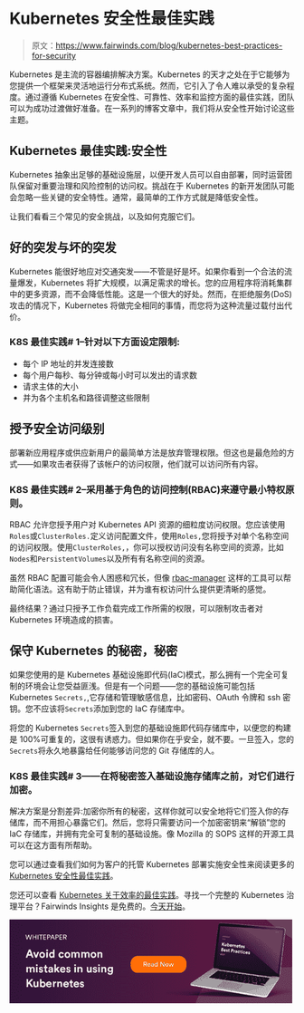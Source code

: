# Kubernetes 安全性最佳实践

> 原文：<https://www.fairwinds.com/blog/kubernetes-best-practices-for-security>

 Kubernetes 是主流的容器编排解决方案。Kubernetes 的天才之处在于它能够为您提供一个框架来灵活地运行分布式系统。然而，它引入了令人难以承受的复杂程度。通过遵循 Kubernetes 在安全性、可靠性、效率和监控方面的最佳实践，团队可以为成功过渡做好准备。在一系列的博客文章中，我们将从安全性开始讨论这些主题。

## **Kubernetes 最佳实践:安全性**

Kubernetes 抽象出足够的基础设施层，以便开发人员可以自由部署，同时运营团队保留对重要治理和风险控制的访问权。挑战在于 Kubernetes 的新开发团队可能会忽略一些关键的安全特性。通常，最简单的工作方式就是降低安全性。

让我们看看三个常见的安全挑战，以及如何克服它们。

## **好的突发与坏的突发**

Kubernetes 能很好地应对交通突发——不管是好是坏。如果你看到一个合法的流量爆发，Kubernetes 将扩大规模，以满足需求的增长。您的应用程序将消耗集群中的更多资源，而不会降低性能。这是一个很大的好处。然而，在拒绝服务(DoS)攻击的情况下，Kubernetes 将做完全相同的事情，而您将为这种流量过载付出代价。

### K8S 最佳实践# 1–针对以下方面设定限制:

*   每个 IP 地址的并发连接数
*   每个用户每秒、每分钟或每小时可以发出的请求数
*   请求主体的大小
*   并为各个主机名和路径调整这些限制

## **授予安全访问级别**

部署新应用程序或供应新用户的最简单方法是放弃管理权限。但这也是最危险的方式——如果攻击者获得了该帐户的访问权限，他们就可以访问所有内容。

### K8S 最佳实践# 2–采用基于角色的访问控制(RBAC)来遵守最小特权原则。

RBAC 允许您授予用户对 Kubernetes API 资源的细粒度访问权限。您应该使用`Roles`或`ClusterRoles.`定义访问配置文件，使用`Roles,`您将授予对单个名称空间的访问权限。使用`ClusterRoles,`，你可以授权访问没有名称空间的资源，比如`Nodes`和`PersistentVolumes`以及所有有名称空间的资源。 

虽然 RBAC 配置可能会令人困惑和冗长，但像 [rbac-manager](https://github.com/FairwindsOps/rbac-manager) 这样的工具可以帮助简化语法。这有助于防止错误，并为谁有权访问什么提供更清晰的感觉。

最终结果？通过只授予工作负载完成工作所需的权限，可以限制攻击者对 Kubernetes 环境造成的损害。

## **保守 Kubernetes 的秘密，秘密**

如果您使用的是 Kubernetes 基础设施即代码(IaC)模式，那么拥有一个完全可复制的环境会让您受益匪浅。但是有一个问题——您的基础设施可能包括 Kubernetes `Secrets,`,它存储和管理敏感信息，比如密码、OAuth 令牌和 ssh 密钥。您不应该将`Secrets`添加到您的 IaC 存储库中。

将您的 Kubernetes `Secrets`签入到您的基础设施即代码存储库中，以便您的构建是 100%可重复的，这很有诱惑力。但如果你在乎安全，就不要。一旦签入，您的`Secrets`将永久地暴露给任何能够访问您的 Git 存储库的人。

### K8S 最佳实践# 3——在将秘密签入基础设施存储库之前，对它们进行加密。

解决方案是分割差异:加密你所有的秘密，这样你就可以安全地将它们签入你的存储库，而不用担心暴露它们。然后，您将只需要访问一个加密密钥来“解锁”您的 IaC 存储库，并拥有完全可复制的基础设施。像 Mozilla 的 SOPS 这样的开源工具可以在这方面有所帮助。

您可以通过查看我们如何为客户的托管 Kubernetes 部署实施安全性来阅读更多的 [Kubernetes 安全性最佳实践](/kubernetes-security-best-practices)。

您还可以查看 [Kubernetes 关于效率的最佳实践](/blog/kubernetes-best-practice-efficient-resource-utilization)。寻找一个完整的 Kubernetes 治理平台？Fairwinds Insights 是免费的。[今天开始](/coming-soon)。

[![Download the Kubernetes Best Practices Whitepaper](img/ff6b63b515c18edd13b80bc25f17c2de.png)](https://cta-redirect.hubspot.com/cta/redirect/2184645/e68d92d3-c876-4525-b775-6123e46c7212)